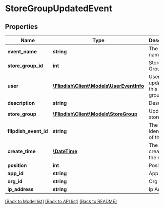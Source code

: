 # StoreGroupUpdatedEvent

## Properties
Name | Type | Description | Notes
------------ | ------------- | ------------- | -------------
**event_name** | **string** | The event name | [optional] 
**store_group_id** | **int** | Store Group Id | [optional] 
**user** | [**\Flipdish\\Client\Models\UserEventInfo**](UserEventInfo.md) | User which updated this store group | [optional] 
**description** | **string** | Description | [optional] 
**store_group** | [**\Flipdish\\Client\Models\StoreGroup**](StoreGroup.md) | Updated store group | [optional] 
**flipdish_event_id** | **string** | The identitfier of the event | [optional] 
**create_time** | [**\DateTime**](\DateTime.md) | The time of creation of the event | [optional] 
**position** | **int** | Position | [optional] 
**app_id** | **string** | App id | [optional] 
**org_id** | **string** | Org id | [optional] 
**ip_address** | **string** | Ip Address | [optional] 

[[Back to Model list]](../README.md#documentation-for-models) [[Back to API list]](../README.md#documentation-for-api-endpoints) [[Back to README]](../README.md)


